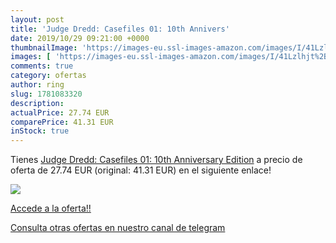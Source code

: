 ```yaml
---
layout: post
title: 'Judge Dredd: Casefiles 01: 10th Annivers'
date: 2019/10/29 09:21:00 +0000
thumbnailImage: 'https://images-eu.ssl-images-amazon.com/images/I/41Lzlhjt%2BSL._SL200_.jpg'
images: [ 'https://images-eu.ssl-images-amazon.com/images/I/41Lzlhjt%2BSL._SL200_.jpg' ]
comments: true
category: ofertas
author: ring
slug: 1781083320
description:
actualPrice: 27.74 EUR
comparePrice: 41.31 EUR
inStock: true
---
```


Tienes [Judge Dredd: Casefiles 01: 10th Anniversary Edition](https://www.amazon.com/dp/1781083320/?tag=redken08-20) a precio de oferta de 27.74 EUR (original: 41.31 EUR) en el siguiente enlace!

[![](https://images-eu.ssl-images-amazon.com/images/I/41Lzlhjt%2BSL._SL200_.jpg)](https://www.amazon.com/dp/1781083320/?tag=redken08-20)

[Accede a la oferta!!](https://www.amazon.com/dp/1781083320/?tag=redken08-20)

[Consulta otras ofertas en nuestro canal de telegram](https://t.me/s/ofertas25)
